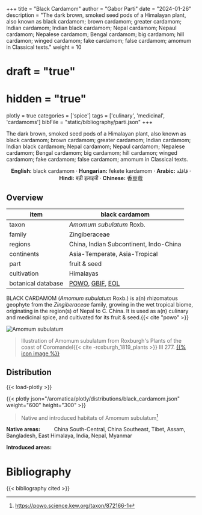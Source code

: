 +++
title = "Black Cardamom"
author = "Gabor Parti"
date = "2024-01-26"
description = "The dark brown, smoked seed pods of a Himalayan plant, also known as black cardamom; brown cardamom; greater cardamom; Indian cardamom; Indian black cardamom; Nepal cardamom; Nepaul cardamom; Nepalese cardamom; Bengal cardamom; big cardamom; hill cardamon; winged cardamom; fake cardamom; false cardamom; amomum in Classical texts."
weight = 10
# draft = "true"
# hidden = "true"
plotly = true
categories = ['spice']
tags = ['culinary', 'medicinal', 'cardamoms']
bibFile = "static/bibliography/parti.json"
+++

The dark brown, smoked seed pods of a Himalayan plant, also known as black cardamom; brown cardamom; greater cardamom; Indian cardamom; Indian black cardamom; Nepal cardamom; Nepaul cardamom; Nepalese cardamom; Bengal cardamom; big cardamom; hill cardamon; winged cardamom; fake cardamom; false cardamom; amomum in Classical texts.

[<i class="fab fa-wikipedia-w"></i>](https://en.wikipedia.org/wiki/Black_cardamom)

<center>

**English:** black cardamom · **Hungarian:** fekete kardamom · **Arabic:** <span class="arabic-text" dir="rtl">قاقلة</span> · **Hindi:** <span class="devanagari-text">बड़ी इलाइची</span> · **Chinese:** <span class="traditional-chinese-text">香豆蔻</span>

</center>

## Overview

|       item       |                                                             black cardamom                                                            |
|------------------|---------------------------------------------------------------------------------------------------------------------------------------|
|       taxon      |                                                        *Amomum subulatum* Roxb.                                                       |
|      family      |                                                             Zingiberaceae                                                             |
|      regions     |                                                 China, Indian Subcontinent, Indo-China                                                |
|    continents    |                                                     Asia-Temperate, Asia-Tropical                                                     |
|       part       |                                                              fruit & seed                                                             |
|    cultivation   |                                                               Himalayas                                                               |
|botanical database|[POWO](https://powo.science.kew.org/taxon/872166-1), [GBIF](https://www.gbif.org/species/5301632), [EOL](https://eol.org/pages/1126561)|

BLACK CARDAMOM (*Amomum subulatum* Roxb.) is a(n) rhizomatous geophyte from the *Zingiberaceae* family, growing in the wet tropical biome, originating in the region(s) of Nepal to C. China. It is used as a(n) culinary and medicinal spice, and cultivated for its fruit & seed.{{< cite "powo" >}}

![Amomum subulatum](/images/illustrations/black_cardamom.png?width=40rem "Illustration of Amomum subulatum from Roxburgh's Plants of the coast of Coromandel")

>Illustration of Amomum subulatum from Roxburgh's Plants of the coast of Coromandel{{< cite -roxburgh_1819_plants >}} III 277. [{{% icon image %}}](https://www.biodiversitylibrary.org/item/9713#page/126/mode/1up)

## Distribution

{{< load-plotly >}}

{{< plotly json="/aromatica/plotly/distributions/black_cardamom.json" weight="600" height="300" >}}

>Native and introduced habitats of Amomum subulatum[^powo]

[^powo]: https://powo.science.kew.org/taxon/872166-1

<p style="text-align:left;">

**Native areas:** &ensp; &ensp; &ensp; China South-Central, China Southeast, Tibet, Assam, Bangladesh, East Himalaya, India, Nepal, Myanmar

**Introduced areas:** 

</p>



# Bibliography

{{< bibliography cited >}}

